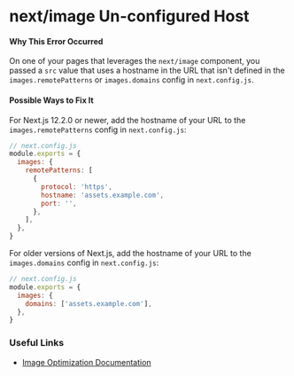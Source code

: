 # next/image Un-configured Host

#### Why This Error Occurred

On one of your pages that leverages the `next/image` component, you passed a `src` value that uses a hostname in the URL that isn't defined in the `images.remotePatterns` or `images.domains` config in `next.config.js`.

#### Possible Ways to Fix It

For Next.js 12.2.0 or newer, add the hostname of your URL to the `images.remotePatterns` config in `next.config.js`:

```js
// next.config.js
module.exports = {
  images: {
    remotePatterns: [
      {
        protocol: 'https',
        hostname: 'assets.example.com',
        port: '',
      },
    ],
  },
}
```

For older versions of Next.js, add the hostname of your URL to the `images.domains` config in `next.config.js`:

```js
// next.config.js
module.exports = {
  images: {
    domains: ['assets.example.com'],
  },
}
```

### Useful Links

- [Image Optimization Documentation](https://nextjs.org/docs/basic-features/image-optimization)
